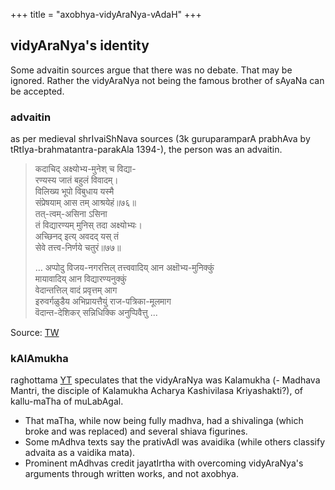 +++
title = "axobhya-vidyAraNya-vAdaH"
+++

## vidyAraNya's identity
Some advaitin sources argue that there was no debate. That may be ignored. Rather the vidyAraNya not being the famous brother of sAyaNa can be accepted.

### advaitin
as per medieval shrIvaiShNava sources (3k guruparamparA prabhAva by tRtIya-brahmatantra-parakAla 1394-), the person was an advaitin. 

> कदाचिद् अक्ष्योभ्य-मुनेश् च विद्या-  
रण्यस्य जातं बहुलं विवादम्।  
विलिख्य भूपो विबुधाय यस्मै  
संप्रेषयाम् आस तम् आश्रयेहं॥७६॥  
तत्-त्वम्-असिना ऽसिना  
तं विद्यारण्यम् मुनिस् तदा अक्ष्योभ्यः।  
अच्छिनद् इत्य् अवदद् यस् तं  
सेवे तत्त्व-निर्णये चतुरं॥७७॥
>
> … अप्पोदु विजय-नगरत्तिल् तत्त्ववादिय् आन अक्षॊभ्य-मुनिक्कुं  
मायावादिय् आन विद्यारण्यनुक्कुं  
वेदान्तत्तिल् वादं प्रवृत्तम् आग  
इरुवर्गळुडैय अभिप्रायत्तैयुं राज-पत्रिका-मूलमाग  
वॆदान्त-देशिकर् सन्निधिक्कि अनुप्पिवैत्तु ...

Source: [TW](https://www.youtube.com/watch?v=5tgqFJ1aFho)

### kAlAmukha
raghottama [YT](https://www.youtube.com/watch?v=uv7eNm7vDMs) speculates that the vidyAraNya was Kalamukha (- Madhava Mantri, the disciple of Kalamukha Acharya Kashivilasa Kriyashakti?), of kallu-maTha of muLabAgal. 

- That maTha, while now being fully madhva, had a shivalinga (which broke and was replaced) and several shiava figurines. 
- Some mAdhva texts say the prativAdI was avaidika (while others classify advaita as a vaidika mata). 
- Prominent mAdhvas credit jayatIrtha with overcoming vidyAraNya's arguments through written works, and not axobhya.

